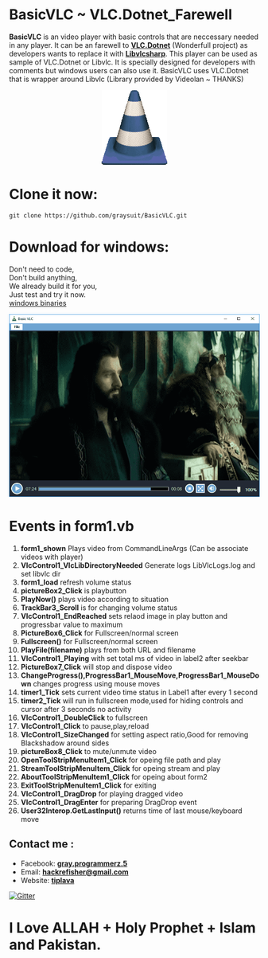 <h1>BasicVLC ~ VLC.Dotnet_Farewell</h1>
<p><b>BasicVLC</b> is an video player with basic controls that are neccessary needed in any player.
It can be an farewell to <b><a href="https://github.com/ZeBobo5/Vlc.DotNet">VLC.Dotnet</a></b> (Wonderfull project) as developers wants to replace it with <b><a href="https://github.com/videolan/libvlcsharp">Libvlcsharp</a></b>.
This player can be used as sample of VLC.Dotnet or Libvlc.
It is specially designed for developers with comments but windows users can also use it.
BasicVLC uses VLC.Dotnet that is wrapper around Libvlc (Library provided by Videolan ~ THANKS)</p>
<center><img src="https://raw.githubusercontent.com/graysuit/BasicVLC/master/BasicVLC/Images/icon.PNG"></center>
<h1>Clone it now:</h1>
<code><pre>git clone https://github.com/graysuit/BasicVLC.git</pre></code>
<h1>Download for windows:</h1>
<p>Don't need to code,<br>
Don't build anything,<br>
We already build it for you,<br>
Just test and try it now.<br>
<a href="https://github.com/graysuit/BasicVLC/releases">windows binaries</a></p>
<center><img src="https://raw.githubusercontent.com/graysuit/BasicVLC/master/BasicVLC/Images/screenshot.PNG" style="max-width:100%;"></center>
<h1>Events in form1.vb</h1>
<ol>
<li><b>form1_shown</b> Plays video from CommandLineArgs (Can be associate videos with player)</li>
<li><b>VlcControl1_VlcLibDirectoryNeeded</b> Generate logs LibVlcLogs.log and set libvlc dir</li>
<li><b>form1_load</b> refresh volume status</li>
<li><b>pictureBox2_Click</b> is playbutton</li>
<li><b>PlayNow()</b> plays video according to situation</li>
<li><b>TrackBar3_Scroll</b> is for changing volume status</li>
<li><b>VlcControl1_EndReached</b> sets relaod image in play button and progressbar value to maximum</li>
<li><b>PictureBox6_Click</b> for Fullscreen/normal screen</li>
<li><b>Fullscreen()</b> for Fullscreen/normal screen</li>
<li><b>PlayFile(filename)</b> plays from both URL and filename</li>
<li><b>VlcControl1_Playing</b> with set total ms of video in label2 after seekbar</li>
<li><b>PictureBox7_Click</b> will stop and dispose video</li>
<li><b>ChangeProgress(),ProgressBar1_MouseMove,ProgressBar1_MouseDown</b> changes progress using mouse moves</li>
<li><b>timer1_Tick</b> sets current video time status in Label1 after every 1 second</li>
<li><b>timer2_Tick</b> will run in fullscreen mode,used for hiding controls and cursor  after 3 seconds no activity</li>
<li><b>VlcControl1_DoubleClick</b> to fullscreen</li>
<li><b>VlcControl1_Click</b> to pause,play,reload</li>
<li><b>VlcControl1_SizeChanged</b> for setting aspect ratio,Good for removing Blackshadow around sides</li>
<li><b>pictureBox8_Click</b> to mute/unmute video</li>
<li><b>OpenToolStripMenuItem1_Click</b> for opeing file path and play</li>
<li><b>StreamToolStripMenuItem_Click</b> for opeing stream and play</li>
<li><b>AboutToolStripMenuItem1_Click</b> for opeing about form2</li>
<li><b>ExitToolStripMenuItem1_Click</b> for exiting</li>
<li><b>VlcControl1_DragDrop</b> for playing dragged video</li>
<li><b>VlcControl1_DragEnter</b> for preparing DragDrop event</li>
<li><b>User32Interop.GetLastInput()</b> returns time of last mouse/keyboard move</li>
</ol>
<h2> Contact me :</h2>
<ul><li>Facebook: <a href="https://fb.com/messages/t/gray.programmerz.5"><b>gray.programmerz.5</b></a></li>
<li>Email: <b><a href="mailto:hackrefisher@gmail.com">hackrefisher@gmail.com</a></b></li>
<li>Website: <a href="https://tiplava.blogspot.com/"><b>tiplava</b></a></li></ul>

[![Gitter](https://badges.gitter.im/ha3kre/community.svg)](https://gitter.im/ha3kre/community?utm_source=badge&utm_medium=badge&utm_campaign=pr-badge)

<h1>I Love ALLAH + Holy Prophet + Islam and Pakistan.</h1>
